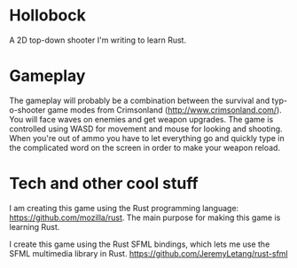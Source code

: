 Hollobock
=========

A 2D top-down shooter I'm writing to learn Rust.

Gameplay
========

The gameplay will probably be a combination between the survival and typ-o-shooter game modes from Crimsonland (http://www.crimsonland.com/). You will face waves on enemies and get weapon upgrades. The game is controlled using WASD for movement and mouse for looking and shooting. When you're out of ammo you have to let everything go and quickly type in the complicated word on the screen in order to make your weapon reload.

Tech and other cool stuff
=========================

I am creating this game using the Rust programming language: https://github.com/mozilla/rust. The main purpose for making this game is learning Rust.

I create this game using the Rust SFML bindings, which lets me use the SFML multimedia library in Rust. https://github.com/JeremyLetang/rust-sfml
